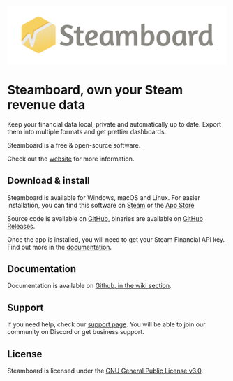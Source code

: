 ![Steamboard Logo](src/assets/logo_title_gray.svg)

# Steamboard, own your Steam revenue data

Keep your financial data local, private and automatically up to date.
Export them into multiple formats and get prettier dashboards.

Steamboard is a free & open-source software.

Check out the [website](https://steamboard.app) for more information.

## Download & install

Steamboard is available for Windows, macOS and Linux. For easier installation, you can find this software on [Steam](https://store.steampowered.com/app/3902810/Steamboard/) or the [App Store]()

Source code is available on [GitHub](https://github.com/fatfish-lab/steamboard), binaries are available on [GitHub Releases](https://github.com/fatfish-lab/steamboard/releases).

Once the app is installed, you will need to get your Steam Financial API key. Find out more in the [documentation](https://github.com/fatfish-lab/steamboard/wiki).

## Documentation

Documentation is available on [Github, in the wiki section](https://github.com/fatfish-lab/steamboard/wiki).

## Support

If you need help, check our [support page](https://steamboard.app/#support). You will be able to join our community on Discord or get business support.

## License
Steamboard is licensed under the [GNU General Public License v3.0](LICENSE).